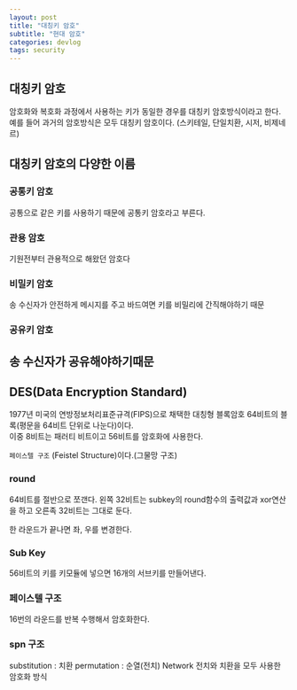 ```yaml
---
layout: post
title: "대칭키 암호"
subtitle: "현대 암호"
categories: devlog
tags: security
---
```


## 대칭키 암호 
암호화와 복호화 과정에서 사용하는 키가 동일한 경우를 대칭키 암호방식이라고 한다.
예를 들어 과거의 암호방식은 모두 대칭키 암호이다. (스키테일, 단일치환, 시저, 비제네르)

## 대칭키 암호의 다양한 이름
   ### 공통키 암호
   공통으로 같은 키를 사용하기 때문에 공통키 암호라고 부른다.
   ### 관용 암호
   기원전부터 관용적으로 해왔던 암호다
   ### 비밀키 암호
   송 수신자가 안전하게 메시지를 주고 바드여면 키를 비밀리에 간직해야하기 때문
   ### 공유키 암호
   송 수신자가 공유해야하기때문
---

## DES(Data Encryption Standard)
1977년 미국의 연방정보처리표준규격(FIPS)으로 채택한 대칭형 블록암호
64비트의 블록(평문을 64비트 단위로 나눈다)이다.  
이중 8비트는 패러티 비트이고 56비트를 암호화에 사용한다.

`페이스텔 구조` (Feistel Structure)이다.(그물망 구조)

### round
64비트를 절반으로 쪼갠다.
왼쪽 32비트는 subkey의 round함수의 출력값과 xor연산을 하고 
오른족 32비트는 그대로 둔다.

한 라운드가 끝나면 좌, 우를 변경한다.

### Sub Key
56비트의 키를 키모듈에 넣으면 16개의 서브키를 만들어낸다.

### 페이스텔 구조
16번의 라운드를 반복 수행해서 암호화한다.

### spn 구조
substitution : 치환
permutation : 순열(전치)
Network
전치와 치환을 모두 사용한 암호화 방식